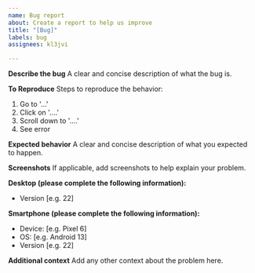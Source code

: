 ```yaml
---
name: Bug report
about: Create a report to help us improve
title: "[Bug]"
labels: bug
assignees: kl3jvi

---
```


**Describe the bug**
A clear and concise description of what the bug is.

**To Reproduce**
Steps to reproduce the behavior:
1. Go to '...'
2. Click on '....'
3. Scroll down to '....'
4. See error

**Expected behavior**
A clear and concise description of what you expected to happen.

**Screenshots**
If applicable, add screenshots to help explain your problem.

**Desktop (please complete the following information):**
 - Version [e.g. 22]

**Smartphone (please complete the following information):**
 - Device: [e.g. Pixel 6]
 - OS: [e.g. Android 13]
 - Version [e.g. 22]

**Additional context**
Add any other context about the problem here.
